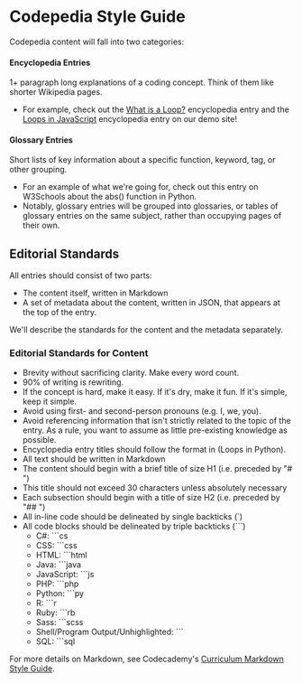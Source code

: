# Codepedia Style Guide

Codepedia content will fall into two categories:

#### Encyclopedia Entries

1+ paragraph long explanations of a coding concept. Think of them like shorter Wikipedia pages.
  - For example, check out the [What is a Loop?](https://codecademy.github.io/codepedia/entries/loops/) encyclopedia entry and the [Loops in JavaScript](https://codecademy.github.io/codepedia/entries/loops/JavaScript) encyclopedia entry on our demo site!

#### Glossary Entries

Short lists of key information about a specific function, keyword, tag, or other grouping. 
  - For an example of what we're going for, check out this entry on W3Schools about the abs() function in Python.
  - Notably, glossary entries will be grouped into glossaries, or tables of glossary entries on the same subject, rather than occupying pages of their own. 

## Editorial Standards

All entries should consist of two parts:

- The content itself, written in Markdown
- A set of metadata about the content, written in JSON, that appears at the top of the entry.

We'll describe the standards for the content and the metadata separately.

### Editorial Standards for Content 

- Brevity without sacrificing clarity. Make every word count.
- 90% of writing is rewriting.
- If the concept is hard, make it easy. If it's dry, make it fun. If it's simple, keep it simple.
- Avoid using first- and second-person pronouns (e.g. I, we, you).
- Avoid referencing information that isn't strictly related to the topic of the entry. As a rule, you want to assume as little pre-existing knowledge as possible. 
- Encyclopedia entry titles should follow the format <Subject Name> in <Language Name> (Loops in Python).
- All text should be written in Markdown
- The content should begin with a brief title of size H1 (i.e. preceded by "# ")
- This title should not exceed 30 characters unless absolutely necessary
- Each subsection should begin with a title of size H2 (i.e. preceded by "## ")
- All in-line code should be delineated by single backticks (`)
- All code blocks should be delineated by triple backticks (```)
  - C#: ```cs
  - CSS: ```css
  - HTML: ```html
  - Java: ```java
  - JavaScript: ```js
  - PHP: ```php
  - Python: ```py
  - R: ```r
  - Ruby: ```rb
  - Sass: ```scss
  - Shell/Program Output/Unhighlighted: ```
  - SQL: ```sql

For more details on Markdown, see Codecademy's [Curriculum Markdown Style Guide](http://curriculum-documentation.codecademy.com/Resources/markdown-style-guide/).
